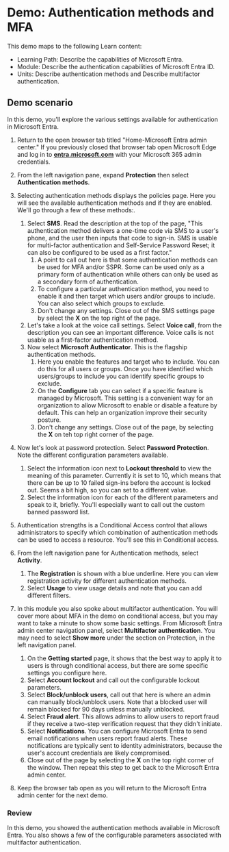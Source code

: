<!---
---
Demo:
    Title: 'Explore Microsoft Entra ID User Settings'
    Learning Path/Module/Unit: 'Learning Path: Describe the capabilities of Microsoft Entra; Module 2: Describe the authentication capabilities of Microsoft Entra ID; Unit 3: Describe authentication methods and Unit 4:  Describe multifactor authentication'
---
--->

# Demo: Authentication methods and MFA

This demo maps to the following Learn content:

- Learning Path: Describe the capabilities of Microsoft Entra.
- Module: Describe the authentication capabilities of Microsoft Entra ID.
- Units: Describe authentication methods and Describe multifactor authentication.

## Demo scenario

In this demo, you'll explore the various settings available for authentication in Microsoft Entra.

1. Return to the open browser tab titled "Home-Microsoft Entra admin center."  If you previously closed that browser tab open Microsoft Edge and log in to **[entra.microsoft.com](https://entra.microsoft.com)** with your Microsoft 365 admin credentials.

1. From the left navigation pane, expand **Protection** then select **Authentication methods**.

1. Selecting authentication methods displays the policies page.  Here you will see the available authentication methods and if they are enabled.  We'll go through a few of these methods:.  
    1. Select **SMS**.  Read the description at the top of the page, "This authentication method delivers a one-time code via SMS to a user's phone, and the user then inputs that code to sign-in. SMS is usable for multi-factor authentication and Self-Service Password Reset; it can also be configured to be used as a first factor."
        1. A point to call out here is that some authentication methods can be used for MFA and/or SSPR.  Some can be used only as a primary form of authentication while others can only be used as a secondary form of authentication.
        1. To configure a particular authentication method, you need to enable it and then target which users and/or groups to include.  You can also select which groups to exclude.
        1. Don't change any settings.  Close out of the SMS settings page by select the **X** on the top right of the page.  
    1. Let's take a look at the voice call settings.  Select **Voice call**, from the description you can see an important difference.  Voice calls is not usable as a first-factor authentication method.
    1. Now select **Microsoft Authenticator**.  This is the flagship authentication methods.  
        1. Here you enable the features and target who to include.  You can do this for all users or groups. Once you have identified which users/groups to include you can identify specific groups to exclude.  
        1. On the **Configure** tab you can select if a specific feature is managed by Microsoft. This setting is a convenient way for an organization to allow Microsoft to enable or disable a feature by default. This can help an organization improve their security posture.
        1. Don't change any settings. Close out of the page, by selecting the **X** on teh top right corner of the page.
 
1. Now let's look at password protection. Select **Password Protection**.  Note the different configuration parameters available.  
    1. Select the information icon next to **Lockout threshold** to view the meaning of this parameter.  Currently it is set to 10, which means that there can be up to 10 failed sign-ins before the account is locked out.  Seems a bit high, so you can set to a different value.
    1. Select the information icon for each of the different parameters and speak to it, briefly.  You'll especially want to call out the custom banned password list.

1. Authentication strengths is a Conditional Access control that allows administrators to specify which combination of authentication methods can be used to access a resource. You'll see this in Conditional access.

1. From the left navigation pane for Authentication methods, select **Activity**.
    1. The **Registration** is shown with a blue underline.  Here  you can view registration activity for different authentication methods.
    1. Select **Usage** to view usage details and note that you can add different filters.

1. In this module you also spoke about multifactor authentication. You will cover more about MFA in the demo on conditional access, but you may want to take a minute to show some basic settings.  From Microsoft Entra admin center navigation panel, select **Multifactor authentication**.  You may need to select **Show more** under the section on Protection, in the left navigation panel.
    1. On the **Getting started** page, it shows that the best way to apply it to users is through conditional access, but there are some specific settings you configure here.
    1. Select **Account lockout** and call out the configurable lockout parameters.
    1. Select **Block/unblock users**, call out that here is where an admin can manually block/unblock users.  Note that a blocked user will remain blocked for 90 days unless manually unblocked.
    1. Select **Fraud alert**.  This allows admins to allow users to report fraud if they receive a two-step verification request that they didn't initiate.
    1. Select **Notifications**.  You can configure Microsoft Entra to send email notifications when users report fraud alerts. These notifications are typically sent to identity administrators, because the user's account credentials are likely compromised.
    1. Close out of the page by selecting the **X** on the top right corner of the window.  Then repeat this step to get back to the Microsoft Entra admin center.

1. Keep the browser tab open as you will return to the Microsoft Entra admin center for the next demo.

### Review

In this demo, you showed the authentication methods available in Microsoft Entra.  You also shows a few of the configurable parameters associated with multifactor authentication.
